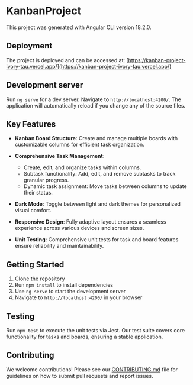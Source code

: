 # KanbanProject

This project was generated with Angular CLI version 18.2.0.

## Deployment

The project is deployed and can be accessed at: [https://kanban-project-ivory-tau.vercel.app/](https://kanban-project-ivory-tau.vercel.app/)

## Development server

Run `ng serve` for a dev server. Navigate to `http://localhost:4200/`. The application will automatically reload if you change any of the source files.

## Key Features

- **Kanban Board Structure**: Create and manage multiple boards with customizable columns for efficient task organization.

- **Comprehensive Task Management**:
  - Create, edit, and organize tasks within columns.
  - Subtask functionality: Add, edit, and remove subtasks to track granular progress.
  - Dynamic task assignment: Move tasks between columns to update their status.

- **Dark Mode**: Toggle between light and dark themes for personalized visual comfort.

- **Responsive Design**: Fully adaptive layout ensures a seamless experience across various devices and screen sizes.

- **Unit Testing**: Comprehensive unit tests for task and board features ensure reliability and maintainability.

## Getting Started

1. Clone the repository
2. Run `npm install` to install dependencies
3. Use `ng serve` to start the development server
4. Navigate to `http://localhost:4200/` in your browser

## Testing

Run `npm test` to execute the unit tests via Jest. Our test suite covers core functionality for tasks and boards, ensuring a stable application.

## Contributing

We welcome contributions! Please see our [CONTRIBUTING.md](CONTRIBUTING.md) file for guidelines on how to submit pull requests and report issues.
